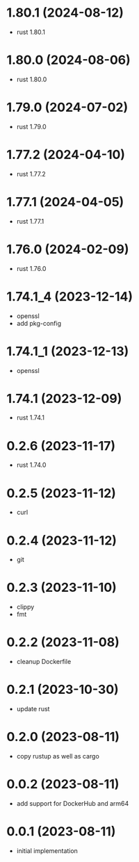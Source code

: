 # 1.80.1 (2024-08-12)

* rust 1.80.1

# 1.80.0 (2024-08-06)

* rust 1.80.0

# 1.79.0 (2024-07-02)

* rust 1.79.0

# 1.77.2 (2024-04-10)

* rust 1.77.2

# 1.77.1 (2024-04-05)

* rust 1.77.1

# 1.76.0 (2024-02-09)

* rust 1.76.0

# 1.74.1_4 (2023-12-14)

* openssl
* add pkg-config

# 1.74.1_1 (2023-12-13)

* openssl

# 1.74.1 (2023-12-09)

* rust 1.74.1

# 0.2.6 (2023-11-17)

* rust 1.74.0

# 0.2.5 (2023-11-12)

* curl

# 0.2.4 (2023-11-12)

* git

# 0.2.3 (2023-11-10)

* clippy 
* fmt

# 0.2.2 (2023-11-08)

* cleanup Dockerfile

# 0.2.1 (2023-10-30)

* update rust

# 0.2.0 (2023-08-11)

* copy rustup as well as cargo

# 0.0.2 (2023-08-11)

* add support for DockerHub and arm64

# 0.0.1 (2023-08-11)

* initial implementation
